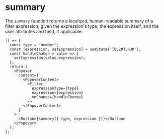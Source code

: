 # summary

The `summary` function returns a localized, human-readable summary of a
filter expression, given the expression's type, the expression itself,
and the user attributes and field, if applicable.

```tsx
() => {
  const type = 'number';
  const [expression, setExpression] = useState('[0,20],>30');
  const handleChange = value => {
    setExpression(value.expression);
  };
  return (
    <Popover
      content={
        <PopoverContent>
          <Filter
            expressionType={type}
            expression={expression}
            onChange={handleChange}
          />
        </PopoverContent>
      }
    >
      <Button>{summary({ type, expression })}</Button>
    </Popover>
  );
};
```
